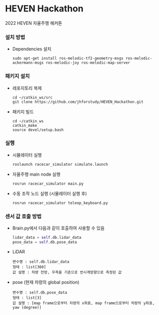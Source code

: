 # HEVEN Hackathon

2022 HEVEN 자율주행 해커톤

### 설치 방법

* Dependencies 설치

    ```
    sudo apt-get install ros-melodic-tf2-geometry-msgs ros-melodic-ackermann-msgs ros-melodic-joy ros-melodic-map-server
    ```
    
### 패키지 설치

* 레포지토리 복제
    ```
    cd ~/catkin_ws/src
    git clone https://github.com/jhforstudy/HEVEN_Hackathon.git
    ```

* 패키지 빌드
    ```
    cd ~/catkin_ws
    catkin_make
    source devel/setup.bash
    ```
    
### 실행

* 시뮬레이터 실행
    ```
    roslaunch racecar_simulator simulate.launch
    ```
    
* 자율주행 main node 실행
    ```
    rosrun racecar_simulator main.py
    ```

* 수동 조작 노드 실행 (시뮬레이터 실행 후)
    ```
    rosrun racecar_simulator teleop_keyboard.py
    ```
### 센서 값 호출 방법

* Brain.py에서 다음과 같이 호출하여 사용할 수 있음
    ```python
    lidar_data = self.db.lidar_data
    pose_data = self.db.pose_data
    ```

* LiDAR<br>
    ```
    변수명 : self.db.lidar_data
    형태 : list[360]
    값 설명 : 차량 전방, 우측을 기준으로 반시계방향으로 측정된 값
    ```

* pose (현재 차량의 global position)<br>
    ```
    변수명 : self.db.pose_data
    형태 : list[3]
    값 설명 : [map frame으로부터 차량의 x좌표, map frame으로부터 차량의 y좌표, yaw (degree)]
    ```
